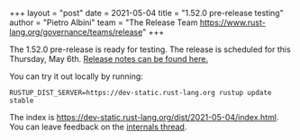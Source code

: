 +++
layout = "post"
date = 2021-05-04
title = "1.52.0 pre-release testing"
author = "Pietro Albini"
team = "The Release Team <https://www.rust-lang.org/governance/teams/release>"
+++

The 1.52.0 pre-release is ready for testing. The release is scheduled for this
Thursday, May 6th. [Release notes can be found here.][relnotes]

You can try it out locally by running:

```plain
RUSTUP_DIST_SERVER=https://dev-static.rust-lang.org rustup update stable
```

The index is <https://dev-static.rust-lang.org/dist/2021-05-04/index.html>. You
can leave feedback on the [internals thread][internals].

[relnotes]: https://github.com/rust-lang/rust/blob/stable/RELEASES.md#version-1520-2021-05-06
[internals]: https://internals.rust-lang.org/t/1-52-0-prerelease-testing
